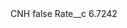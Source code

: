<?xml version="1.0" encoding="UTF-8"?>
<CustomMetadata xmlns="http://soap.sforce.com/2006/04/metadata" xmlns:xsi="http://www.w3.org/2001/XMLSchema-instance" xmlns:xsd="http://www.w3.org/2001/XMLSchema">
    <label>CNH</label>
    <protected>false</protected>
    <values>
        <field>Rate__c</field>
        <value xsi:type="xsd:double">6.7242</value>
    </values>
</CustomMetadata>

